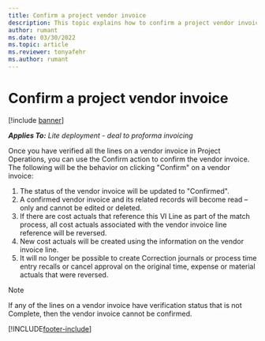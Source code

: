 ```yaml
---
title: Confirm a project vendor invoice 
description: This topic explains how to confirm a project vendor invoice and the financial impact of confirming a project vendor invoice.
author: rumant
ms.date: 03/30/2022
ms.topic: article
ms.reviewer: tonyafehr 
ms.author: rumant
---
```


# Confirm a project vendor invoice

[!include [banner](../../includes/dataverse-preview.md)]

_**Applies To:** Lite deployment - deal to proforma invoicing_


Once you have verified all the lines on a vendor invoice in Project Operations, you can use the Confirm action to confirm the vendor invoice. The following will be the behavior on clicking &quot;Confirm&quot; on a vendor invoice:

1. The status of the vendor invoice will be updated to &quot;Confirmed&quot;.
2. A confirmed vendor invoice and its related records will become read – only and cannot be edited or deleted.
3. If there are cost actuals that reference this VI Line as part of the match process, all cost actuals associated with the vendor invoice line reference will be reversed.
4. New cost actuals will be created using the information on the vendor invoice line.
5. It will no longer be possible to create Correction journals or process time entry recalls or cancel approval on the original time, expense or material actuals that were reversed.

> [!Note]
> If any of the lines on a vendor invoice have verification status that is not Complete, then the vendor invoice cannot be confirmed.

[!INCLUDE[footer-include](../../includes/footer-banner.md)]
